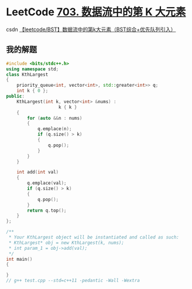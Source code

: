 # LeetCode [703. 数据流中的第 K 大元素](https://leetcode-cn.com/problems/kth-largest-element-in-a-stream/)



csdn [【leetcode/BST】数据流中的第k大元素（BST综合+优先队列引入）](https://blog.csdn.net/qq_43338695/article/details/102645827)

## 我的解题

```C++
#include <bits/stdc++.h>
using namespace std;
class KthLargest
{
	priority_queue<int, vector<int>, std::greater<int>> q;
	int k { 0 };
public:
	KthLargest(int k, vector<int> &nums) :
					k { k }
	{
		for (auto &&n : nums)
		{
			q.emplace(n);
			if (q.size() > k)
			{
				q.pop();
			}
		}
	}

	int add(int val)
	{
		q.emplace(val);
		if (q.size() > k)
		{
			q.pop();
		}
		return q.top();
	}
};

/**
 * Your KthLargest object will be instantiated and called as such:
 * KthLargest* obj = new KthLargest(k, nums);
 * int param_1 = obj->add(val);
 */
int main()
{

}
// g++ test.cpp --std=c++11 -pedantic -Wall -Wextra


```


